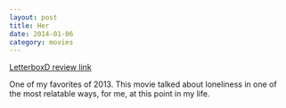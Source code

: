 ```yaml
---
layout: post
title: Her 
date: 2014-01-06
category: movies
---
```

 
[LetterboxD review link](http://letterboxd.com/samarthbhaskar/film/her/)

 One of my favorites of 2013. This movie talked about loneliness in one of the most relatable ways, for me, at this point in my life. 
